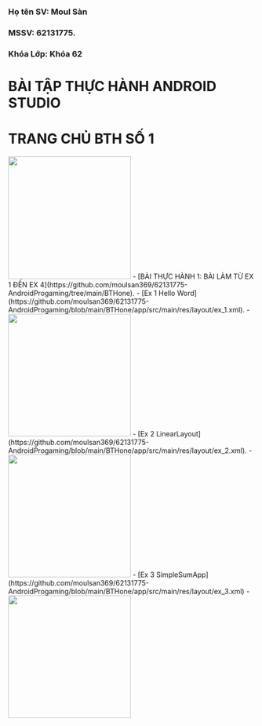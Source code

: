 ### Họ tên SV: Moul Sàn
### MSSV: 62131775.
### Khóa Lớp: Khóa 62

# BÀI TẬP THỰC HÀNH ANDROID STUDIO
# TRANG CHỦ BTH SỐ 1
<img src="https://github.com/moulsan369/62131775-AndroidProgaming/issues/1#issue-2174491477" width="250" />
 - [BÀI THỰC HÀNH 1: BÀI LÀM TỪ EX 1 ĐẾN EX 4](https://github.com/moulsan369/62131775-AndroidProgaming/tree/main/BTHone).
    - [Ex 1 Hello Word](https://github.com/moulsan369/62131775-AndroidProgaming/blob/main/BTHone/app/src/main/res/layout/ex_1.xml).
    - <img src="https://user-images.githubusercontent.com/12640832/89098241-e7fdf680-d40f-11ea-8521-a27052809509.png" width="250" />
    - [Ex 2 LinearLayout](https://github.com/moulsan369/62131775-AndroidProgaming/blob/main/BTHone/app/src/main/res/layout/ex_2.xml).
    - <img src="https://github.com/moulsan369/62131775-AndroidProgaming/issues/1#issuecomment-1984186158" width="250" />
    - [Ex 3 SimpleSumApp](https://github.com/moulsan369/62131775-AndroidProgaming/blob/main/BTHone/app/src/main/res/layout/ex_3.xml)
    - <img src="https://github.com/moulsan369/62131775-AndroidProgaming/issues/1#issuecomment-1984185730" width="250" />
